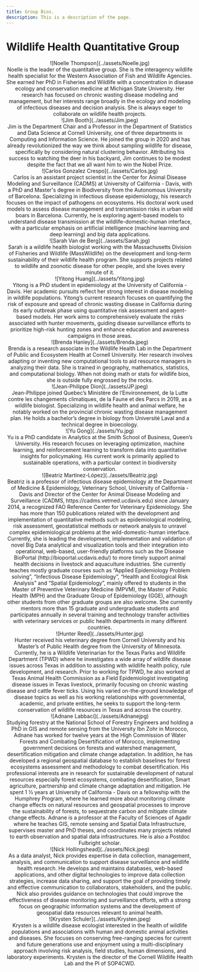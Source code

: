 ```yaml
---
title: Group Bios. 
description: This is a description of the page.
---
```


# Wildlife Health Quantitative Group


<center>![Noelle Thompson](../assets/Noelle.jpg)
<figcaption>Noelle is the leader of the quantitative group. She is the interagency wildlife health specialist for the Western Association of Fish and Wildlife Agencies. 
She earned her PhD in Fisheries and Wildlife with a concentration in disease ecology and conservation medicine at Michigan State University. 
Her research has focused on chronic wasting disease modeling and management, but her interests range broadly in the ecology and modeling 
of infectious diseases and decision analysis. She is always eager to collaborate on wildlife health projects.</figcaption></center>

<center>![Jim Booth](../assets/Jim.jpeg)
<figcaption>Jim is the Department Chair and a Professor in the Department of Statistics and Data Science at Cornell University, 
one of three departments in Computing and Information Science. He joined the group in 2020 and has already revolutionized the 
way we think about sampling wildlife for disease, specifically by considering natural clustering behavior. Attributing his 
success to watching the deer in his backyard, Jim continues to be modest despite the fact that we all want him to win the Nobel Prize. </figcaption></center>

<center>![Carlos Gonzalez Crespo](../assets/Carlos.jpg)
<figcaption>Carlos is an assistant project scientist in the Center for Animal Disease Modeling and Surveillance (CADMS) at University of California - Davis, 
with a PhD and Master's degree in Biodiversity from the Autonomous University of Barcelona. Specializing in infectious disease epidemiology, 
his research focuses on the impact of pathogens on ecosystems. His doctoral work used models to assess disease management and transmission risks 
in urban wild boars in Barcelona. Currently, he is exploring agent-based models to understand disease transmission at the wildlife-domestic-human 
interface, with a particular emphasis on artificial intelligence (machine learning and deep learning) and big data applications.</figcaption></center>

<center>![Sarah Van de Berg](../assets/Sarah.jpg)
<figcaption>Sarah is a wildlife health biologist working with the Massachusetts Division of Fisheries and Wildlife (MassWildlife) on the development 
and long-term sustainability of their wildlife health program. She supports projects related to wildlife and zoonotic disease for other people, 
and she loves every minute of it.</figcaption></center>

<center>![Yitong Huang](../assets/Yitong.jpg)
<figcaption>Yitong is a PhD student in epidemiology at the University of California - Davis. Her academic pursuits reflect her strong interest 
in disease modeling in wildlife populations. Yitong’s current research focuses on quantifying the risk of exposure and spread of chronic 
wasting disease in California during its early outbreak phase using quantitative risk assessment and agent-based models. Her work 
aims to comprehensively evaluate the risks associated with hunter movements, guiding disease surveillance efforts to prioritize high-risk 
hunting zones and enhance education and awareness campaigns in those areas.</figcaption></center>

<center>![Brenda Hanley](../assets/Brenda.jpeg)
<figcaption>Brenda is a research associate in the Wildlife Health Lab in the Department of Public and Ecosystem Health at Cornell University. 
Her research involves adapting or inventing new computational tools to aid resource managers in analyzing their data. She is trained in geography, 
mathematics, statistics, and computational biology. When not doing math or stats for wildlife bios, she is outside fully engrossed by the rocks.</figcaption></center>

<center>![Jean-Philippe Dion](../assets/JP.jpeg)
<figcaption>Jean-Philippe joined Quebec’s Ministère de l’Environnement, de la Lutte contre les changements climatiques, de la Faune et des Parcs in 2019, 
as a wildlife biologist. Specializing in wildlife health and animal welfare, he notably worked on the provincial chronic wasting disease 
management plan. He holds a bachelor’s degree in biology from Université Laval and a technical degree in bioecology.</figcaption></center>

<center>![Yu Gong](../assets/Yu.jpg)
<figcaption>Yu is a PhD candidate in Analytics at the Smith School of Business, Queen’s University. His research focuses on leveraging optimization, 
machine learning, and reinforcement learning to transform data into quantitative insights for policymaking. His current work is primarily 
applied to sustainable operations, with a particular context in biodiversity conservation.</figcaption></center>

<center>![Beatriz Martínez-López](../assets/Beatriz.jpg)
<figcaption>Beatriz is a professor of infectious disease epidemiology at the Department of Medicine & Epidemiology, Veterinary School, University of California - Davis 
and Director of the Center for Animal Disease Modeling and Surveillance (CADMS, https://cadms.vetmed.ucdavis.edu) since January 2014, a recognized 
FAO Reference Center for Veterinary Epidemiology. She has more than 150 publications related with the development and implementation of quantitative 
methods such as epidemiological modeling, risk assessment, geostatistical methods or network analysis to unravel complex epidemiological problems 
at the wild-domestic-human interface. Currently, she is leading the development, implementation and validation of novel Big Data analytical and 
visualization tools and their integration into operational, web-based, user-friendly platforms such as the Disease BioPortal (http://bioportal.ucdavis.edu/) 
to more timely support animal health decisions in livestock and aquaculture industries. She currently teaches mostly graduate 
courses such as “Applied Epidemiology Problem solving”, “Infectious Disease Epidemiology”, “Health and Ecological Risk Analysis” and “Spatial 
Epidemiology”, mainly offered to students in the Master of Preventive Veterinary Medicine (MPVM), the Master of Public 
Health (MPH) and the Graduate Group of Epidemiology (GGE), although other students from other graduate groups are also welcome. She 
currently mentors more than 15 graduate and undergraduate students and participates annually in several training and technology transfer 
activities with veterinary services or public health departments in many different countries.</figcaption></center>

<center>![Hunter Reed](../assets/Hunter.jpg)
<figcaption>Hunter received his veterinary degree from Cornell University and his Master’s of Public Health degree from the University of 
Minnesota. Currently, he is a Wildlife Veterinarian for the Texas Parks and Wildlife Department (TPWD) where he investigates a 
wide array of wildlife disease issues across Texas in addition to assisting with wildlife health policy, rule development, and research. 
Prior to working for TPWD, he also worked at Texas Animal Health Commission as a Field Epidemiologist investigating disease issues 
in Texas livestock, primarily focusing on chronic wasting disease and cattle fever ticks. Using his varied on-the-ground knowledge of 
disease topics as well as his working relationships with governmental, academic, and private entities, he seeks to support the 
long-term conservation of wildlife resources in Texas and across the country.</figcaption></center>

<center>![Adnane Labbaci](../assets/Adnanejpg)
<figcaption>Studying forestry at the National School of Forestry Engineers and holding a PhD in GIS and remote sensing from the 
University Ibn Zohr in Morocco, Adnane has worked for twelve years at the High Commission of Water Forests and Combating 
Desertification of Morocco, implementing government decisions on forests and watershed management, desertification 
mitigation and climate change adaptation. In addition, he has developed a regional geospatial database to establish 
baselines for forest ecosystems assessment and methodology to combat desertification. His professional interests are 
in research for sustainable development of natural resources especially forest ecosystems, combating desertification, 
Smart agriculture, partnership and climate change adaptation and mitigation. He spent 1 ½ years at University of 
California - Davis on a fellowship with the Humphrey Program, where he learned more about monitoring climate change 
effects on natural resources and geospatial processes to improve the sustainability of forests, to sequestrate carbon 
and mitigate climate change effects. Adnane is a professor at the Faculty of Sciences of Agadir where he teaches GIS, 
remote sensing and Spatial Data Infrastructure, supervises master and PhD theses, and coordinates many projects related 
to earth observation and spatial data infrastructures. He is also a Postdoc Fulbright scholar. </figcaption></center>

<center>![Nick Hollingshead](../assets/Nick.jpeg)
<figcaption>As a data analyst, Nick provides expertise in data collection, management, analysis, and communication 
to support disease surveillance and wildlife health research. He develops and maintains databases, web-based applications, 
and other digital technologies to improve data collection strategies, increase data sharing, and support the goal of 
providing timely and effective communication to collaborators, stakeholders, and the public. Nick also provides 
guidance on technologies that could improve the effectiveness of disease monitoring and surveillance efforts, 
with a strong focus on geographic information systems and the development of geospatial data resources relevant 
to animal health.</figcaption></center>

<center>![Krysten Schuler](../assets/Krysten.jpeg)
<figcaption>Krysten is a wildlife disease ecologist interested in the health of wildlife populations and associations 
with human and domestic animal activities and diseases. She focuses on conserving free-ranging species 
for current and future generations use and enjoyment using a multi-disciplinary approach involving risk 
analysis, field studies, human dimensions, and laboratory experiments. Krysten is the director of the Cornell Wildlife 
Health Lab and the PI of SOP4CWD. </figcaption></center>
